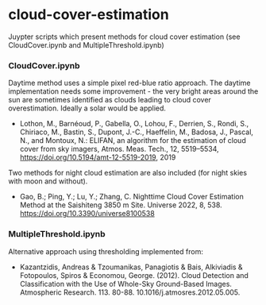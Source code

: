 ﻿# cloud-cover-estimation

Juypter scripts which present methods for cloud cover estimation (see CloudCover.ipynb and MultipleThreshold.ipynb) 

### CloudCover.ipynb
Daytime method uses a simple pixel red-blue ratio approach. The daytime implementation needs some improvement - the very bright areas around the sun are sometimes identified as clouds leading to cloud cover overestimation. Ideally a solar would be applied.

- Lothon, M., Barnéoud, P., Gabella, O., Lohou, F., Derrien, S., Rondi, S., Chiriaco, M., Bastin, S., Dupont, J.-C., Haeffelin, M., Badosa, J., Pascal, N., and Montoux, N.: ELIFAN, an algorithm for the estimation of cloud cover from sky imagers, Atmos. Meas. Tech., 12, 5519–5534, https://doi.org/10.5194/amt-12-5519-2019, 2019

Two methods for night cloud estimation are also included (for night skies with moon and without). 

- Gao, B.; Ping, Y.; Lu, Y.; Zhang, C. Nighttime Cloud Cover Estimation Method at the Saishiteng 3850 m Site. Universe 2022, 8, 538. https://doi.org/10.3390/universe8100538

### MultipleThreshold.ipynb 

Alternative approach using thresholding implemented from:

- Kazantzidis, Andreas & Tzoumanikas, Panagiotis & Bais, Alkiviadis & Fotopoulos, Spiros & Economou, George. (2012). Cloud Detection and Classification with the Use of Whole-Sky Ground-Based Images. Atmospheric Research. 113. 80-88. 10.1016/j.atmosres.2012.05.005. 


